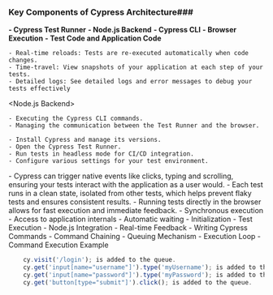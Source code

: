 ### Key Components of Cypress Architecture###

**- Cypress Test Runner**
**- Node.js Backend**
**- Cypress CLI**
**- Browser Execution**
**- Test Code and Application Code**

<Cypress Test Runner>

	- Real-time reloads: Tests are re-executed automatically when code changes.
  	- Time-travel: View snapshots of your application at each step of your tests.
  	- Detailed logs: See detailed logs and error messages to debug your tests effectively

<Node.js Backend>

	- Executing the Cypress CLI commands.
	- Managing the communication between the Test Runner and the browser.

<Cypress CLI>

	- Install Cypress and manage its versions.
	- Open the Cypress Test Runner.
	- Run tests in headless mode for CI/CD integration.
	- Configure various settings for your test environment.

<Browser Execution Show the architecture diagram>
	- Cypress can trigger native events like clicks, typing and scrolling, ensuring your tests interact with the application as a user would.
	- Each test runs in a clean state, isolated from other tests, which helps prevent flaky tests and ensures consistent results.
	- Running tests directly in the browser allows for fast execution and immediate feedback.

<Test Code and Application Code>
	- Synchronous execution
	- Access to application internals
	- Automatic waiting

<How It All Comes Together>
	- Initialization
	- Test Execution
	- Node.js Integration
	- Real-time Feedback


<How Cypress Commands Are Executed>
	- Writing Cypress Commands
	- Command Chaining
	- Queuing Mechanism
	- Execution Loop
	- Command Execution Example

```javascript
	cy.visit('/login'); is added to the queue.
	cy.get('input[name="username"]').type('myUsername'); is added to the queue.
	cy.get('input[name="password"]').type('myPassword'); is added to the queue.
	cy.get('button[type="submit"]').click(); is added to the queue.
```
